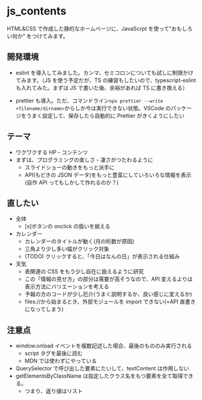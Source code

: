 # js_contents

HTML&CSS で作成した静的なホームページに、JavaScrpt を使って”おもしろい何か” をつけてみます。

## 開発環境

-   eslint を導入してみました。カンマ、セミコロンについても試しに制限かけてみます。（JS を使う予定だが、TS の練習もしたいので、typescript-eslint も入れてみた。まずは JS で書いた後、余裕があれば TS に書き換える）

-   prettier も導入。ただ、コマンドライン`npx prettier --write <filename/dirname>`からしか今は実行できない状態。VSCode のパッケージをうまく設定して、保存したら自動的に Prettier がきくようにしたい

## テーマ

-   ワクワクする HP・コンテンツ
-   まずは、プログラミングの楽しさ・凄さがつたわるように
    -   スライドショーの動きをもっと派手に
    -   API(もどきの JSON データ)をもっと豊富にしていろいろな情報を表示(自作 API ってもしかして作れるのか？)

## 直したい

-   全体
    -   [x]ボタンの onclick の扱いを揃える
-   カレンダー
    -   カレンダーのタイトルが動く(月の桁数が原因)
    -   三角より少し多い幅がクリック対象
    -   (TODO) クリックすると、「今日はなんの日」が表示される仕組み
-   天気
    -   表関連の CSS をもう少し自在に扱えるように研究
    -   この「情報の見せ方」の部分は需要が高そうなので、API 変えるよりは表示方法にバリエーションを考える
    -   予報の方のコードが少し厄介(うまく説明するか、良い感じに変えるか)
    -   files://から始まるとき、外部モジュールを import できない(=API 直書きになってしまう)

## 注意点

-   window.onload イベントを複数記述した場合、最後のもののみ実行される
    -   script タグを最後に読む
    -   MDN では使わずにやっている
-   QuerySelector で呼び出した要素にたいして、textContent は作用しない
-   getElementsByClassName は指定したクラス名をもつ要素を全て取得できる。
    -   つまり、返り値はリスト
